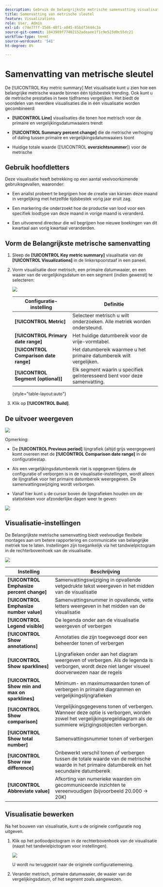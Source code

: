 ```yaml
---
description: Gebruik de belangrijkste metrische samenvatting visualisatie om metrische prestaties over twee chronologie te vergelijken.
title: Samenvatting van metrische sleutel
feature: Visualizations
role: User, Admin
exl-id: c74e77ff-15d6-48f1-a845-85bdf3444c3a
source-git-commit: 1843989f77482152adeaee1f1c9e523d0c55dc21
workflow-type: tm+mt
source-wordcount: '541'
ht-degree: 0%

---
```


# Samenvatting van metrische sleutel

De [!UICONTROL Key metric summary] Met visualisatie kunt u zien hoe een belangrijke metrische waarde binnen één tijdsbestek trending. Ook kunt u de metrische prestaties in twee tijdframes vergelijken. Het biedt de voordelen van meerdere visualisaties die in één visualisatie worden gecombineerd:

* **[!UICONTROL Line]** visualisaties die tonen hoe metrisch voor de primaire en vergelijkingsdatumwaaiers trendt

* **[!UICONTROL Summary percent change]** die de metrische verhoging of daling tussen primaire en vergelijkingsdatumwaaiers toont

* Huidige totale waarde ([!UICONTROL **overzichtsnummer**]) voor de metrische

## Gebruik hoofdletters

Deze visualisatie heeft betrekking op een aantal veelvoorkomende gebruiksgevallen, waaronder:

* Een analist probeert te begrijpen hoe de creatie van kansen deze maand in vergelijking met hetzelfde tijdsbestek vorig jaar eruit zag.

* Een markering die onderzoekt hoe de productie van lood voor een specifiek loodtype van deze maand in vorige maand is veranderd.

* Een uitvoerend directeur die wil begrijpen hoe nieuwe boekingen van dit kwartaal aan vorig kwartaal veranderden.

## Vorm de Belangrijkste metrische samenvatting

1. Sleep de **[!UICONTROL Key metric summary]** visualisatie van de **[!UICONTROL Visualizations]** in de linkerspoorstaaf in een paneel.

1. Vorm visualisatie door metrisch, een primaire datumwaaier, en een waaier van de vergelijkingsdatum en een segment (indien gewenst) te selecteren:

   ![](assets/key-metric-config.png)

   | Configuratie-instelling | Definitie |
   | --- | --- |
   | **[!UICONTROL Metric]** | Selecteer metrisch u wilt onderzoeken. Alle metriek worden ondersteund. |
   | **[!UICONTROL Primary date range]** | Het huidige datumbereik voor de vrije-vormtabel. |
   | **[!UICONTROL Comparison date range]** | Het datumbereik waarmee u het primaire datumbereik wilt vergelijken. |
   | **[!UICONTROL Segment (optional)]** | Elk segment waarin u specifiek geïnteresseerd bent voor deze samenvatting. |

   {style="table-layout:auto"}

1. Klik op **[!UICONTROL Build]**.

## De uitvoer weergeven

![](assets/key-metric-output.png)

Opmerking:

* De **[!UICONTROL Previous period]** lijngrafiek (altijd grijs weergegeven) komt overeen met de **[!UICONTROL Comparison date range]** in de configuratiestap.

* Als een vergelijkingsdatumbereik niet is opgegeven tijdens de configuratie of verborgen is in de visualisatie-instellingen, wordt alleen de lijngrafiek voor het primaire datumbereik weergegeven. De samenvattingswijziging wordt verborgen.

* Vanaf hier kunt u de cursor boven de lijngrafieken houden om de statistieken voor afzonderlijke dagen weer te geven:

![](assets/key-metric-output2.png)

## Visualisatie-instellingen

De Belangrijkste metrische samenvatting biedt veelvoudige flexibele montages aan om betere rapportering en communicatie van belangrijke metriek toe te laten. Instellingen zijn toegankelijk via het tandwielpictogram in de rechterbovenhoek van de visualisatie.

![](assets/key-metric-settings.png)

| Instelling | Beschrijving |
| --- | --- |
| **[!UICONTROL Emphasize percent change]** | Samenvattingswijziging in opvallende vetgedrukte tekst weergeven in het midden van de visualisatie |
| **[!UICONTROL Emphasize number value]** | Samenvattingsnummer in opvallende, vette letters weergeven in het midden van de visualisatie |
| **[!UICONTROL Legend visible]** | De legenda onder aan de visualisatie weergeven of verbergen |
| **[!UICONTROL Show annotations]** | Annotaties die zijn toegevoegd door een beheerder tonen of verbergen |
| **[!UICONTROL Show sparklines]** | Lijngrafieken onder aan het diagram weergeven of verbergen. Als de legenda is verborgen, wordt deze niet langer visueel doorverwezen naar de regels |
| **[!UICONTROL Show min and max on sparklines]** | Minimum- en maximumwaarden tonen of verbergen in primaire diagrammen en vergelijkingslijngrafieken |
| **[!UICONTROL Show comparison]** | Vergelijkingsgegevens tonen of verbergen. Wanneer deze optie is verborgen, worden zowel het vergelijkingsregeldiagram als de summiere wijzigingsobjecten verborgen. |
| **[!UICONTROL Show total number]** | Samenvattingsnummer tonen of verbergen |
| **[!UICONTROL Show raw difference]** | Onbewerkt verschil tonen of verbergen tussen de totale waarde van de metrische waarde in het primaire datumbereik en het secundaire datumbereik |
| **[!UICONTROL Abbreviate value]** | Afkorting van numerieke waarden om gecommuniceerde inzichten te vereenvoudigen (bijvoorbeeld 20.000 -> 20K) |

## Visualisatie bewerken

Na het bouwen van visualisatie, kunt u de originele configuratie nog uitgeven.

1. Klik op het potloodpictogram in de rechterbovenhoek van de visualisatie (naast het tandwielpictogram voor instellingen).

   ![](assets/edit-icon.png)

   U wordt nu teruggezet naar de originele configuratiemening.

1. Verander metrisch, primaire datumwaaier, de waaier van de vergelijkingsdatum, of het segment zoals aangewezen.
